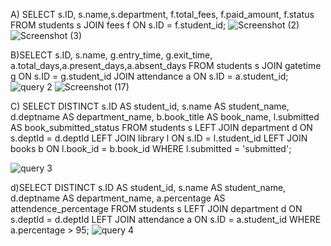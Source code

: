 A)   SELECT s.ID, s.name,s.department, f.total_fees, f.paid_amount, f.status
FROM students s 
JOIN fees f ON s.ID = f.student_id;
![Screenshot (2)](https://github.com/user-attachments/assets/892a409e-bb59-42af-a0be-7d87f307e87f)
![Screenshot (3)](https://github.com/user-attachments/assets/2ebde392-5e39-4710-9818-29dfc6ab72c4)

 B)SELECT s.ID, s.name, g.entry_time, g.exit_time, a.total_days,a.present_days,a.absent_days
FROM students s JOIN gatetime g ON s.ID = g.student_id JOIN attendance a ON s.ID = a.student_id;
![query 2](https://github.com/user-attachments/assets/b6f2fd99-43c7-49de-9e5a-5c609e725f8d)
![Screenshot (17)](https://github.com/user-attachments/assets/9db74136-6ecf-441b-b7e0-4411c1ae5e41)


C) SELECT DISTINCT
    s.ID AS student_id, 
    s.name AS student_name, 
    d.deptname AS department_name, 
    b.book_title AS book_name, 
    l.submitted AS book_submitted_status FROM students s
   LEFT JOIN department d ON s.deptId = d.deptId
    LEFT JOIN library l ON s.ID = l.student_id
     LEFT JOIN books b ON l.book_id = b.book_id
    WHERE l.submitted = 'submitted';

  ![query 3](https://github.com/user-attachments/assets/9420ac03-ca45-4e34-8843-786e782b9c73)

  d)SELECT DISTINCT
    s.ID AS student_id, 
    s.name AS student_name, 
    d.deptname AS department_name,
    a.percentage AS attendence_percentage
FROM students s
LEFT JOIN department d ON s.deptId = d.deptId
LEFT JOIN attendance a ON s.ID = a.student_id
WHERE a.percentage > 95;
![query 4](https://github.com/user-attachments/assets/21960829-42b2-4198-af29-838b3b5a3f31)






